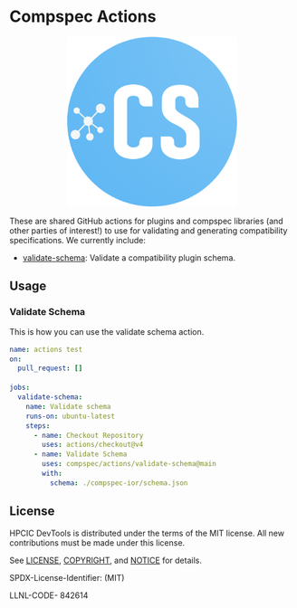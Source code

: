 # Compspec Actions

<p align="center">
  <img height="300" src="https://raw.githubusercontent.com/compspec/spec/main/img/compspec-circle.png">
</p>

These are shared GitHub actions for plugins and compspec libraries (and other parties of interest!) to use for validating and generating compatibility specifications. We currently include:

 - [validate-schema](validate-schema): Validate a compatibility plugin schema.

## Usage

### Validate Schema

This is how you can use the validate schema action.

```yaml
name: actions test
on:
  pull_request: []

jobs:
  validate-schema:
    name: Validate schema
    runs-on: ubuntu-latest
    steps:
      - name: Checkout Repository
        uses: actions/checkout@v4
      - name: Validate Schema
        uses: compspec/actions/validate-schema@main
        with:
          schema: ./compspec-ior/schema.json
```

## License

HPCIC DevTools is distributed under the terms of the MIT license.
All new contributions must be made under this license.

See [LICENSE](https://github.com/converged-computing/cloud-select/blob/main/LICENSE),
[COPYRIGHT](https://github.com/converged-computing/cloud-select/blob/main/COPYRIGHT), and
[NOTICE](https://github.com/converged-computing/cloud-select/blob/main/NOTICE) for details.

SPDX-License-Identifier: (MIT)

LLNL-CODE- 842614
